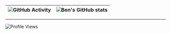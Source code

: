 ![GitHub Activity](https://cms.qz.com/wp-content/uploads/2015/09/gettyimages-712-24_h8_optimized.gif?w=350&h=197&crop=1&strip=all&quality=75) | ![Ben's GitHub stats](https://github-readme-stats.vercel.app/api?username=benalaluf&rank_icon=percentile) 
:---|:---:

---

![Profile Views](https://komarev.com/ghpvc/?username=benalaluf)
